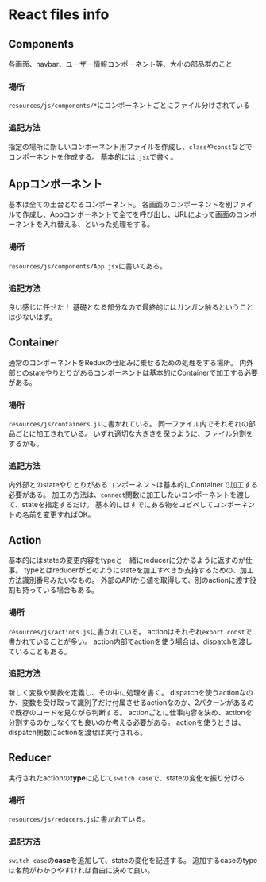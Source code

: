 # React files info

## Components
各画面、navbar、ユーザー情報コンポーネント等、大小の部品群のこと

### 場所
`resources/js/components/*`にコンポーネントごとにファイル分けされている

### 追記方法
指定の場所に新しいコンポーネント用ファイルを作成し、`class`や`const`などでコンポーネントを作成する。
基本的には`.jsx`で書く。


## Appコンポーネント
基本は全ての土台となるコンポーネント。
各画面のコンポーネントを別ファイルで作成し、Appコンポーネントで全てを呼び出し、URLによって画面のコンポーネントを入れ替える、といった処理をする。

### 場所
`resources/js/components/App.jsx`に書いてある。

### 追記方法
良い感じに任せた！
基礎となる部分なので最終的にはガンガン触るということは少ないはず。



## Container
通常のコンポーネントをReduxの仕組みに乗せるための処理をする場所。
内外部とのstateやりとりがあるコンポーネントは基本的にContainerで加工する必要がある。

### 場所
`resources/js/containers.js`に書かれている。
同一ファイル内でそれぞれの部品ごとに加工されている。
いずれ適切な大きさを保つように、ファイル分割をするかも。

### 追記方法
内外部とのstateやりとりがあるコンポーネントは基本的にContainerで加工する必要がある。
加工の方法は、`connect`関数に加工したいコンポーネントを渡して、stateを指定するだけ。
基本的にはすでにある物をコピペしてコンポーネントの名前を変更すればOK。


## Action
基本的にはstateの変更内容をtypeと一緒にreducerに分かるように返すのが仕事。
typeとはreducerがどのようにstateを加工すべきか支持するための、加工方法識別番号みたいなもの。
外部のAPIから値を取得して、別のactionに渡す役割も持っている場合もある。

### 場所
`resources/js/actions.js`に書かれている。
actionはそれぞれ`export const`で書かれていることが多い。
action内部でactionを使う場合は、dispatchを渡していることもある。

### 追記方法
新しく変数や関数を定義し、その中に処理を書く。
dispatchを使うactionなのか、変数を受け取って識別子だけ付属させるactionなのか、2パターンがあるので既存のコードを見ながら判断する。
actionごとに仕事内容を決め、actionを分割するのかしなくても良いのか考える必要がある。
actionを使うときは、dispatch関数にactionを渡せば実行される。


## Reducer
実行されたactionの**type**に応じて`switch case`で、stateの変化を振り分ける

### 場所
`resources/js/reducers.js`に書かれている。

### 追記方法
`switch case`の**case**を追加して、stateの変化を記述する。
追加するcaseのtypeは名前がわかりやすければ自由に決めて良い。


